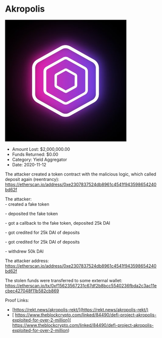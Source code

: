 # Akropolis
![Akropolis](/rektimages/Akropolis.png)
- Amount Lost: $2,000,000.00
- Funds Returned: $0.00
- Category: Yield Aggregator
- Date: 2020-11-12

The attacker created a token contract with the malicious logic, which called deposit again (reentrancy):  
https://etherscan.io/address/0xe2307837524db8961c4541f943598654240bd62f  
  
The attacker:  
\- created a fake token  
  
\- deposited the fake token  
  
\- got a callback to the fake token, deposited 25k DAI  
  
\- got credited for 25k DAI of deposits  
  
\- got credited for 25k DAI of deposits  
  
\- withdrew 50k DAI  
  
The attacker address:  
https://etherscan.io/address/0xe2307837524db8961c4541f943598654240bd62f  
  
The stolen funds were transferred to some external wallet:  
https://etherscan.io/tx/0xf15623567231c67df2b8bcc5540236fbda2c3ac11ecbec427048f11b582cb869


Proof Links:
- [https://rekt.news/akropolis-rekt/](https://rekt.news/akropolis-rekt/)
- [ https://www.theblockcrypto.com/linked/84490/defi-project-akropolis-exploited-for-over-2-million]( https://www.theblockcrypto.com/linked/84490/defi-project-akropolis-exploited-for-over-2-million)


